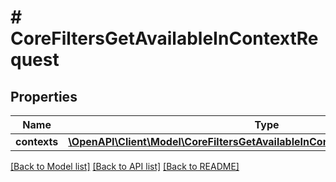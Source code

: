 # # CoreFiltersGetAvailableInContextRequest

## Properties

Name | Type | Description | Notes
------------ | ------------- | ------------- | -------------
**contexts** | [**\OpenAPI\Client\Model\CoreFiltersGetAvailableInContextRequestContextsInner[]**](CoreFiltersGetAvailableInContextRequestContextsInner.md) |  |

[[Back to Model list]](../../README.md#models) [[Back to API list]](../../README.md#endpoints) [[Back to README]](../../README.md)

